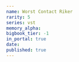 ```yaml
---
name: Worst Contact Riker
rarity: 5
series: vst
memory_alpha:
bigbook_tier: -1
in_portal: true
date:
published: true
---
```



